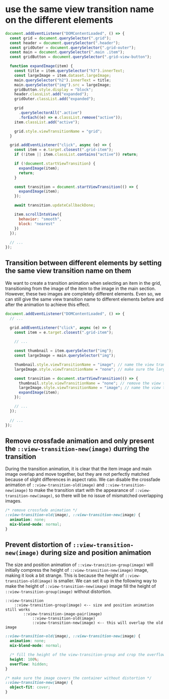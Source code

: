 # use the same view transition name on the different elements

```js
document.addEventListener("DOMContentLoaded", () => {
  const grid = document.querySelector(".grid");
  const header = document.querySelector(".header");
  const gridOuter = document.querySelector(".grid-outer");
  const main = document.querySelector(".main .item");
  const gridButton = document.querySelector(".grid-view-button");

  function expandImage(item) {
    const title = item.querySelector("h3").innerText;
    const largeImage = item.dataset.largeImage;
    main.querySelector("h2").innerText = title;
    main.querySelector("img").src = largeImage;
    gridButton.style.display = "block";
    header.classList.add("expanded");
    gridOuter.classList.add("expanded");

    grid
      .querySelectorAll(".active")
      .forEach((e) => e.classList.remove("active"));
    item.classList.add("active");

    grid.style.viewTransitionName = "grid";
  }

  grid.addEventListener("click", async (e) => {
    const item = e.target.closest(".grid-item");
    if (!item || item.classList.contains("active")) return;

    if (!document.startViewTransition) {
      expandImage(item);
      return;
    }

    const transition = document.startViewTransition(() => {
      expandImage(item);
    });

    await transition.updateCallbackDone;

    item.scrollIntoView({
      behavior: "smooth",
      block: "nearest"
    })
  });
  
  // ...
});
```

## Transition between different elements by setting the same view transition name on them

We want to create a transition animation when selecting an item in the grid, transitioning from the image of the item to the image in the main section. However, these two images are completely different elements. Even so, we can still give the same view transition name to different elements before and after the animation to achieve this effect.


```js
document.addEventListener("DOMContentLoaded", () => {
  // ...

  grid.addEventListener("click", async (e) => {
    const item = e.target.closest(".grid-item");
    
    // ...

    const thumbnail = item.querySelector("img"); 
    const largeImage = main.querySelector("img");

    thumbnail.style.viewTransitionName = "image"; // name the view transition `image` of the start state
    largeImage.style.viewTransitionName = "none"; // make sure the large image does not have the same view transition name at this point

    const transition = document.startViewTransition(() => {
      thumbnail.style.viewTransitionName = "none"; // remove the view transition name `image`
      largeImage.style.viewTransitionName = "image"; // name the view transition `image` of the end state
      expandImage(item);
    });

    // ...
  });
  
  // ...
});
```


## Remove crossfade animation and only present the `::view-transition-new(image)` durring the transition

During the transition animation, it is clear that the item image and main image overlap and move together, but they are not perfectly matched because of slight differences in aspect ratio. We can disable the crossfade animation of `::view-transition-old(image)` and `::view-transition-new(image)` to make the transition start with the appearance of `::view-transition-new(image)`, so there will be no issue of mismatched overlapping images.


```css
/* remove crossfade animation */
::view-transition-old(image), ::view-transition-new(image) {
  animation: none;
  mix-blend-mode: normal;
}
```


## Prevent distortion of `::view-transition-new(image)` during size and position animation

The size and position animation of `::view-transition-group(image)` will initially compress the height of `::view-transition-new(image)` image, making it look a bit strange. This is because the height of `::view-transition-old(image)` is smaller. We can set it up in the following way to make the height of `::view-transition-new(image)` image fill the height of `::view-transition-group(image)` without distortion.


```
::view-transition
    ::view-transition-group(image) <-- size and position animation still works
        ::view-transition-image-pair(image)
            ::view-transition-old(image)
            ::view-transition-new(image) <-- this will overlap the old image
```


```css
::view-transition-old(image), ::view-transition-new(image) {
  animation: none;
  mix-blend-mode: normal;

  /* fill the height of the view-transition-group and crop the overflow */
  height: 100%;
  overflow: hidden;
}

/* make sure the image covers the container without distortion */
::view-transition-new(image) {
  object-fit: cover;
}
```



